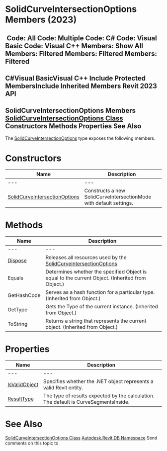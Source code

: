 # SolidCurveIntersectionOptions Members (2023)

﻿
 Code: All Code: Multiple Code: C# Code: Visual Basic Code: Visual C++  Members: Show All Members: Filtered Members: Filtered Members: Filtered   
---  
C#Visual BasicVisual C++
Include Protected MembersInclude Inherited Members
Revit 2023 API  
---  
SolidCurveIntersectionOptions Members  
[SolidCurveIntersectionOptions Class](fce58e1d-47c7-9afb-d701-ec73d97d0f2b.md "SolidCurveIntersectionOptions Class") Constructors Methods Properties See Also  
---  
The [SolidCurveIntersectionOptions](fce58e1d-47c7-9afb-d701-ec73d97d0f2b.md "SolidCurveIntersectionOptions Class") type exposes the following members.
# Constructors
| Name | Description |
| --- | --- |
| --- | --- | --- |
| [SolidCurveIntersectionOptions](7e2c802b-230d-49a6-fee6-6a79820bdf46.md "SolidCurveIntersectionOptions Constructor") | Constructs a new SolidCurveIntersectionMode with default settings. |

# Methods
| Name | Description |
| --- | --- |
| --- | --- | --- |
| [Dispose](e8bae6da-3f0d-cb39-9d7f-97bcc20ed083.md "Dispose Method") | Releases all resources used by the [SolidCurveIntersectionOptions](fce58e1d-47c7-9afb-d701-ec73d97d0f2b.md "SolidCurveIntersectionOptions Class") |
| Equals | Determines whether the specified Object is equal to the current Object. (Inherited from Object.) |
| GetHashCode | Serves as a hash function for a particular type.  (Inherited from Object.) |
| GetType | Gets the Type of the current instance. (Inherited from Object.) |
| ToString | Returns a string that represents the current object. (Inherited from Object.) |

# Properties
| Name | Description |
| --- | --- |
| --- | --- | --- |
| [IsValidObject](295d9c39-2853-255a-f5f0-95bc22fd9a7b.md "IsValidObject Property") | Specifies whether the .NET object represents a valid Revit entity. |
| [ResultType](764cf73f-58d1-ee8e-188b-f27cdbfc7c32.md "ResultType Property") | The type of results expected by the calculation. The default is CurveSegmentsInside. |

# See Also
[SolidCurveIntersectionOptions Class](fce58e1d-47c7-9afb-d701-ec73d97d0f2b.md "SolidCurveIntersectionOptions Class")
[Autodesk.Revit.DB Namespace](87546ba7-461b-c646-cbb1-2cb8f5bff8b2.md "Autodesk.Revit.DB Namespace")
Send comments on this topic to 